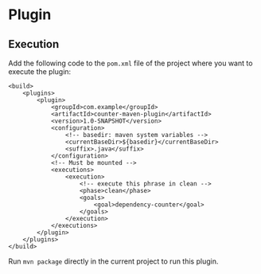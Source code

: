 # Plugin
## Execution
Add the following code to the `pom.xml` file of the project where you want to execute the plugin:
```
<build>
    <plugins>
        <plugin>
            <groupId>com.example</groupId>
            <artifactId>counter-maven-plugin</artifactId>
            <version>1.0-SNAPSHOT</version>
            <configuration>
                <!-- basedir: maven system variables -->
                <currentBaseDir>${basedir}</currentBaseDir>
                <suffix>.java</suffix>
            </configuration>
            <!-- Must be mounted -->
            <executions>
                <execution>
                    <!-- execute this phrase in clean -->
                    <phase>clean</phase>
                    <goals>
                        <goal>dependency-counter</goal>
                    </goals>
                </execution>
            </executions>
        </plugin>
    </plugins>
</build>
```

Run `mvn package` directly in the current project to run this plugin.
